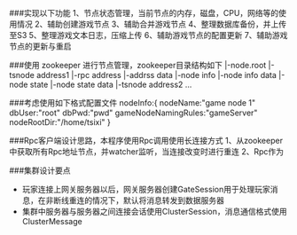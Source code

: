 ###实现以下功能
1、节点状态管理，当前节点的内存，磁盘，CPU，网络等的使用情况
2、辅助创建游戏节点
3、辅助合并游戏节点
4、整理数据库备份，并上传至S3
5、整理游戏文本日志，压缩上传
6、辅助游戏节点的配置更新
7、辅助游戏节点的更新与重启

###使用 zookeeper 进行节点管理，zookeeper目录结构如下
|-node.root
 |-tsnode address1
   |-rpc address
     |-addrss data
   |-node info
     |-node info data
   |-node state
     |-node state data
 |-tsnode address2
   ...

###考虑使用如下格式配置文件
nodeInfo:{
	nodeName:"game node 1"
	dbUser:"root"
	dbPwd:"pwd"
	gameNodeNamingRules:"gameServer"
	nodeRootDir:"/home/tsixi"
}


###Rpc客户端设计思路，本程序使用Rpc调用使用长连接方式
1、从zookeeper中获取所有Rpc地址节点，并watcher监听，当连接改变时进行重连
2、Rpc作为

###集群设计要点
- 玩家连接上网关服务器以后，网关服务器创建GateSession用于处理玩家消息，在非断线重连的情况下，默认将消息转发到数据服务器
- 集群中服务器与服务器之间连接会话使用ClusterSession，消息通信格式使用ClusterMessage











